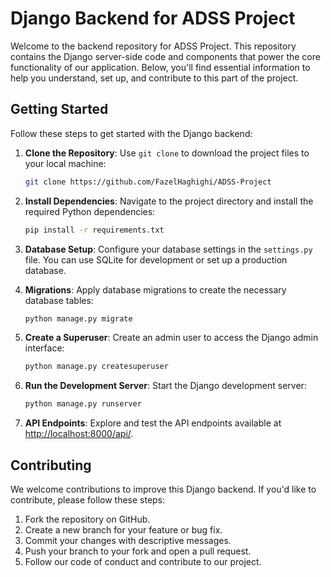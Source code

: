 # Django Backend for ADSS Project

Welcome to the backend repository for ADSS Project. This repository contains the Django server-side code and components that power the core functionality of our application. Below, you'll find essential information to help you understand, set up, and contribute to this part of the project.

## Getting Started

Follow these steps to get started with the Django backend:

1. **Clone the Repository**: Use `git clone` to download the project files to your local machine:

   ```bash
   git clone https://github.com/FazelHaghighi/ADSS-Project
   ```

2. **Install Dependencies**: Navigate to the project directory and install the required Python dependencies:

   ```bash
   pip install -r requirements.txt
   ```

3. **Database Setup**: Configure your database settings in the `settings.py` file. You can use SQLite for development or set up a production database.

4. **Migrations**: Apply database migrations to create the necessary database tables:

   ```bash
   python manage.py migrate
   ```

5. **Create a Superuser**: Create an admin user to access the Django admin interface:

   ```bash
   python manage.py createsuperuser
   ```

6. **Run the Development Server**: Start the Django development server:

   ```bash
   python manage.py runserver
   ```

7. **API Endpoints**: Explore and test the API endpoints available at [http://localhost:8000/api/](http://localhost:8000/api/).

## Contributing

We welcome contributions to improve this Django backend. If you'd like to contribute, please follow these steps:

1. Fork the repository on GitHub.
2. Create a new branch for your feature or bug fix.
3. Commit your changes with descriptive messages.
4. Push your branch to your fork and open a pull request.
5. Follow our code of conduct and contribute to our project.